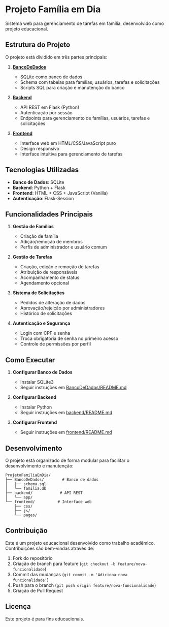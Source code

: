 # Projeto Família em Dia

Sistema web para gerenciamento de tarefas em família, desenvolvido como projeto educacional.

## Estrutura do Projeto

O projeto está dividido em três partes principais:

1. **[BancoDeDados](./BancoDeDados/README.md)**

   - SQLite como banco de dados
   - Schema com tabelas para famílias, usuários, tarefas e solicitações
   - Scripts SQL para criação e manutenção do banco

2. **[Backend](./backend/README.md)**

   - API REST em Flask (Python)
   - Autenticação por sessão
   - Endpoints para gerenciamento de famílias, usuários, tarefas e solicitações

3. **[Frontend](./frontend/README.md)**
   - Interface web em HTML/CSS/JavaScript puro
   - Design responsivo
   - Interface intuitiva para gerenciamento de tarefas

## Tecnologias Utilizadas

- **Banco de Dados**: SQLite
- **Backend**: Python + Flask
- **Frontend**: HTML + CSS + JavaScript (Vanilla)
- **Autenticação**: Flask-Session

## Funcionalidades Principais

1. **Gestão de Famílias**

   - Criação de família
   - Adição/remoção de membros
   - Perfis de administrador e usuário comum

2. **Gestão de Tarefas**

   - Criação, edição e remoção de tarefas
   - Atribuição de responsáveis
   - Acompanhamento de status
   - Agendamento opcional

3. **Sistema de Solicitações**

   - Pedidos de alteração de dados
   - Aprovação/rejeição por administradores
   - Histórico de solicitações

4. **Autenticação e Segurança**
   - Login com CPF e senha
   - Troca obrigatória de senha no primeiro acesso
   - Controle de permissões por perfil

## Como Executar

1. **Configurar Banco de Dados**

   - Instalar SQLite3
   - Seguir instruções em [BancoDeDados/README.md](./BancoDeDados/README.md)

2. **Configurar Backend**

   - Instalar Python
   - Seguir instruções em [backend/README.md](./backend/README.md)

3. **Configurar Frontend**
   - Seguir instruções em [frontend/README.md](./frontend/README.md)

## Desenvolvimento

O projeto está organizado de forma modular para facilitar o desenvolvimento e manutenção:

```
ProjetoFamiliaEmDia/
├── BancoDeDados/        # Banco de dados
│   ├── schema.sql
│   └── familia.db
├── backend/            # API REST
│   └── app/
└── frontend/          # Interface web
    ├── css/
    ├── js/
    └── pages/
```

## Contribuição

Este é um projeto educacional desenvolvido como trabalho acadêmico. Contribuições são bem-vindas através de:

1. Fork do repositório
2. Criação de branch para feature (`git checkout -b feature/nova-funcionalidade`)
3. Commit das mudanças (`git commit -m 'Adiciona nova funcionalidade'`)
4. Push para o branch (`git push origin feature/nova-funcionalidade`)
5. Criação de Pull Request

## Licença

Este projeto é para fins educacionais.
